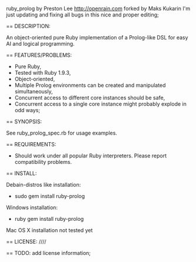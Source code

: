 ruby_prolog
    by Preston Lee
    http://openrain.com
	forked by Maks Kukarin
	I'm just updating and fixing all bugs in this nice and proper editing;

== DESCRIPTION:

An object-oriented pure Ruby implementation of a Prolog-like DSL for easy AI and logical programming.

== FEATURES/PROBLEMS:

* Pure Ruby,
* Tested with Ruby 1.9.3,
* Object-oriented,
* Multiple Prolog environments can be created and manipulated simultaneously,
* Concurrent access to different core instances should be safe,
* Concurrent access to a single core instance might probably explode in odd ways;

== SYNOPSIS:

  See ruby_prolog_spec.rb for usage examples.

== REQUIREMENTS:

* Should work under all popular Ruby interpreters. Please report compatibility problems.

== INSTALL:

Debain-distros like installation:
* sudo gem install ruby-prolog

Windows installation: 
* ruby gem install ruby-prolog

Mac OS X installation not tested yet

== LICENSE:
////

== TODO:
add license information;